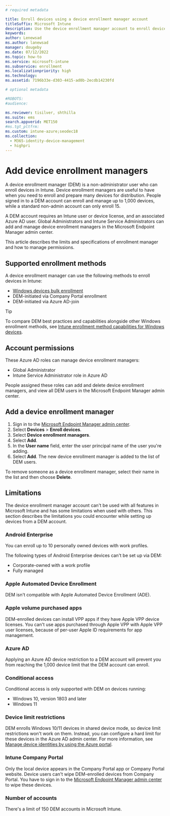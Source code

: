 ```yaml
---
# required metadata

title: Enroll devices using a device enrollment manager account
titleSuffix: Microsoft Intune
description: Use the device enrollment manager account to enroll devices in Intune.
keywords:
author: Lenewsad
ms.author: lanewsad
manager: dougeby
ms.date: 07/12/2022
ms.topic: how-to
ms.service: microsoft-intune
ms.subservice: enrollment
ms.localizationpriority: high
ms.technology:
ms.assetid: 7196b33e-d303-4415-ad0b-2ecdb14230fd

# optional metadata

#ROBOTS:
#audience:

ms.reviewer: tisilver, shthilla
ms.suite: ems
search.appverid: MET150
#ms.tgt_pltfrm:
ms.custom: intune-azure;seodec18
ms.collection:
  - M365-identity-device-management
  - highpri
---
```


# Add device enrollment managers  

A device enrollment manager (DEM) is a non-administrator user who can enroll devices in Intune. Device enrollment managers are useful to have when you need to enroll and prepare many devices for distribution. People signed in to a DEM account can enroll and manage up to 1,000 devices, while a standard non-admin account can only enroll 15.  

A DEM account requires an Intune user or device license, and an associated Azure AD user. Global Administrators and Intune Service Administrators can add and manage device enrollment managers in the Microsoft Endpoint Manager admin center. 

This article describes the limits and specifications of enrollment manager and how to manage permissions.  

## Supported enrollment methods 

A device enrollment manager can use the following methods to enroll devices in Intune:    

- [Windows devices bulk enrollment](windows-bulk-enroll.md)
- DEM-initiated via Company Portal enrollment   
- DEM-initiated via Azure AD-join  

> [!TIP]
> To compare DEM best practices and capabilities alongside other Windows enrollment methods, see [Intune enrollment method capabilities for Windows devices](./enrollment-method-capab.md).  


## Account permissions 

These Azure AD roles can manage device enrollment managers: 

* Global Administrator 
* Intune Service Administrator role in Azure AD    

People assigned these roles can add and delete device enrollment managers, and view all DEM users in the Microsoft Endpoint Manager admin center.  

## Add a device enrollment manager

1. Sign in to the [Microsoft Endpoint Manager admin center](https://go.microsoft.com/fwlink/?linkid=2109431).
2. Select **Devices** > **Enroll devices**.
3. Select **Device enrollment managers**.  
4. Select **Add**.
3. In the **User name** field, enter the user principal name of the user you're adding.
6. Select **Add**. The new device enrollment manager is added to the list of DEM users. 

To remove someone as a device enrollment manager, select their name in the list and then choose **Delete**.  

## Limitations 

The device enrollment manager account can't be used with all features in Microsoft Intune and has some limitations when used with others. This section describes the limitations you could encounter while setting up devices from a DEM account.  

### Android Enterprise  
You can enroll up to 10 personally owned devices with work profiles. 

The following types of Android Enterprise devices can't be set up via DEM:    

  * Corporate-owned with a work profile
  * Fully managed  

### Apple Automated Device Enrollment  
DEM isn't compatible with Apple Automated Device Enrollment (ADE).   

### Apple volume purchased apps  
DEM-enrolled devices can install VPP apps if they have Apple VPP device licenses. You can't use apps purchased through Apple VPP with Apple VPP user licenses, because of per-user Apple ID requirements for app management.  

### Azure AD  
Applying an Azure AD device restriction to a DEM account will prevent you from reaching the 1,000 device limit that the DEM account can enroll.  

### Conditional access  
Conditional access is only supported with DEM on devices running:  

* Windows 10, version 1803 and later  
* Windows 11     

### Device limit restrictions    
DEM enrolls Windows 10/11 devices in shared device mode, so device limit restrictions won't work on them. Instead, you can configure a hard limit for these devices in the Azure AD admin center. For more information, see [Manage device identities by using the Azure portal](/azure/active-directory/devices/device-management-azure-portal#configure-device-settings).       

### Intune Company Portal  
Only the local device appears in the Company Portal app or Company Portal website. Device users can't wipe DEM-enrolled devices from Company Portal. You have to sign in to the [Microsoft Endpoint Manager admin center](https://go.microsoft.com/fwlink/?linkid=2109431) to wipe these devices.  

### Number of accounts  
There's a limit of 150 DEM accounts in Microsoft Intune.  


